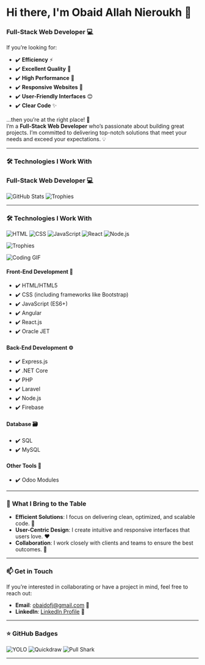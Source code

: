 # Hi there, I'm Obaid Allah Nieroukh 👋

### Full-Stack Web Developer 💻

If you’re looking for:
- ✔️ **Efficiency** ⚡
- ✔️ **Excellent Quality** 🌟
- ✔️ **High Performance** 🚀
- ✔️ **Responsive Websites** 📱
- ✔️ **User-Friendly Interfaces** 😊
- ✔️ **Clear Code** ✨

...then you’re at the right place! 🎯  
I’m a **Full-Stack Web Developer** who’s passionate about building great projects. I’m committed to delivering top-notch solutions that meet your needs and exceed your expectations. 💡

---

### 🛠️ **Technologies I Work With**

### Full-Stack Web Developer 💻

![GitHub Stats](https://github-readme-stats.vercel.app/api?username=yourusername&show_icons=true&theme=radical)
![Trophies](https://github-profile-trophy.vercel.app/?username=yourusername&theme=onedark)

---

### 🛠️ **Technologies I Work With**

![HTML](https://img.shields.io/badge/HTML-Expert-orange)
![CSS](https://img.shields.io/badge/CSS-Expert-blue)
![JavaScript](https://img.shields.io/badge/JavaScript-Expert-yellow)
![React](https://img.shields.io/badge/React-Expert-61DAFB)
![Node.js](https://img.shields.io/badge/Node.js-Expert-339933)

![Trophies](https://github-profile-trophy.vercel.app/?username=yourusername&theme=onedark)

![Coding GIF](https://media.giphy.com/media/qgQUggAC3Pfv687qPC/giphy.gif)

#### **Front-End Development** 🎨
- ✔️ HTML/HTML5
- ✔️ CSS (including frameworks like Bootstrap)
- ✔️ JavaScript (ES6+)
- ✔️ Angular
- ✔️ React.js
- ✔️ Oracle JET

#### **Back-End Development** ⚙️
- ✔️ Express.js
- ✔️ .NET Core
- ✔️ PHP
- ✔️ Laravel
- ✔️ Node.js
- ✔️ Firebase

#### **Database** 🗃️
- ✔️ SQL
- ✔️ MySQL

#### **Other Tools** 🧰
- ✔️ Odoo Modules

---

### 🚀 **What I Bring to the Table**
- **Efficient Solutions**: I focus on delivering clean, optimized, and scalable code. 🧹
- **User-Centric Design**: I create intuitive and responsive interfaces that users love. ❤️
- **Collaboration**: I work closely with clients and teams to ensure the best outcomes. 🤝

---


### 📫 **Get in Touch**
If you’re interested in collaborating or have a project in mind, feel free to reach out:
- **Email**: [obaidofj@gmail.com](mailto:obaidofj@gmail.com) 📧
- **LinkedIn**: [LinkedIn Profile](https://www.linkedin.com/in/obaidn) 🔗


---

### ⭐ **GitHub Badges**
![YOLO](https://github.githubassets.com/assets/yolo-default-be0bbff04951.png)
![Quickdraw](https://github.githubassets.com/assets/quickdraw-default-39c6aec8ff89.png)
![Pull Shark](https://github.githubassets.com/assets/pull-shark-default-498c279a747d.png)

---


